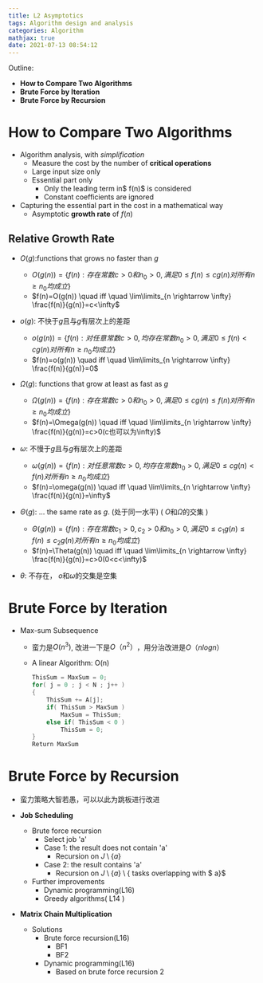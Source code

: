 ```yaml
---
title: L2 Asymptotics
tags: Algorithm design and analysis
categories: Algorithm
mathjax: true
date: 2021-07-13 08:54:12
---
```


Outline: 

* **How to Compare Two Algorithms**
* **Brute  Force  by Iteration**
* **Brute  Force  by Recursion**

<!--more-->

# How to Compare Two Algorithms

* Algorithm analysis, with <i>simplification</i>
  * Measure the cost by the number of **critical operations**
  * Large input size only
  * Essential part only
    * Only the leading term in$ f(n)$ is considered
    * Constant coefficients are ignored
* Capturing the essential part in the cost in a mathematical way
  * Asymptotic **growth rate** of $f(n)$



## Relative Growth Rate

* $O(g):$​​ functions that grows no faster than $g$​
  * $O(g(n))=\{f(n): 存在常数c>0和n_0>0,满足0\leq f(n) \leq cg(n)对所有n \geq n_0均成立\}$​
  * $f(n)=O(g(n)) \quad iff \quad \lim\limits_{n \rightarrow \infty} \frac{f(n)}{g(n)}=c<\infty$

* $o(g)$: 不快于$g$且与$g$有层次上的差距

  * $o(g(n))=\{f(n): 对任意常数c>0, 均存在常数n_0>0,满足0\leq f(n) < cg(n)对所有n \geq n_0均成立\}$​​​
  * $f(n)=o(g(n)) \quad iff \quad \lim\limits_{n \rightarrow \infty} \frac{f(n)}{g(n)}=0$​

  

* $\Omega(g)$: functions that grow at least as fast as $g$​

  * $\Omega(g(n))=\{f(n): 存在常数c>0和n_0>0,满足0 \leq cg(n)\leq f(n) 对所有n \geq n_0均成立\}$
  * $f(n)=\Omega(g(n)) \quad iff \quad \lim\limits_{n \rightarrow \infty} \frac{f(n)}{g(n)}=c>0(c也可以为\infty)$​

* $\omega$: 不慢于$g$且与$g$有层次上的差距

  * $\omega(g(n))=\{f(n): 对任意常数c>0,均存在常数n_0>0,满足0 \leq cg(n) < f(n) 对所有n \geq n_0均成立\}$​
  * $f(n)=\omega(g(n)) \quad iff \quad \lim\limits_{n \rightarrow \infty} \frac{f(n)}{g(n)}=\infty$​​

  

* $\Theta(g):$​​ ... the same rate as $g$​​. (处于同一水平) ( $O$和$\Omega$的交集 )

  * $\Theta(g(n))=\{f(n): 存在常数c_1>0,c_2>0和n_0>0,满足0 \leq c_1g(n)\leq f(n) \leq c_2g(n) 对所有n \geq n_0均成立\}$
  * $f(n)=\Theta(g(n)) \quad iff \quad \lim\limits_{n \rightarrow \infty} \frac{f(n)}{g(n)}=c>0(0<c<\infty)$​​



* $\theta$: 不存在， $o$​和$\omega$​的交集是空集

# Brute  Force  by Iteration

* Max-sum Subsequence

  * 蛮力是$O(n^3)$,  改进一下是$O（n^2）$​，用分治改进是$O（nlogn）$

  * A linear Algorithm: O(n)

    ```C++
    ThisSum = MaxSum = 0;
    for( j = 0 ; j < N ; j++ )
    {
    	ThisSum += A[j];
    	if( ThisSum > MaxSum )
    		MaxSum = ThisSum;
    	else if( ThisSum < 0 )
    		ThisSum = 0;
    }
    Return MaxSum
    ```

# Brute  Force  by Recursion

* 蛮力策略大智若愚，可以以此为跳板进行改进

* **Job Scheduling**
  * Brute force recursion
    * Select job 'a'
    * Case 1: the result does not contain 'a'
      * Recursion on $J \setminus \{a\}$​​
    * Case 2: the result contains 'a'
      * Recursion on  $J \setminus \{a\} \setminus \{$​ tasks overlapping with $ a\}$​
  * Further improvements
    * Dynamic programming(L16)
    * Greedy algorithms( L14 )
* **Matrix Chain Multiplication**
  * Solutions
    * Brute force recursion(L16)
      * BF1
      * BF2
    * Dynamic programming(L16)
      * Based on brute force recursion 2

